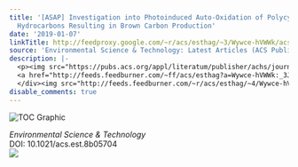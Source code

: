 ```yaml
---
title: '[ASAP] Investigation into Photoinduced Auto-Oxidation of Polycyclic Aromatic
  Hydrocarbons Resulting in Brown Carbon Production'
date: '2019-01-07'
linkTitle: http://feedproxy.google.com/~r/acs/esthag/~3/Wywce-hVWWk/acs.est.8b05704
source: 'Environmental Science & Technology: Latest Articles (ACS Publications)'
description: |-
  <p><img src="https://pubs.acs.org/appl/literatum/publisher/achs/journals/content/esthag/0/esthag.ahead-of-print/acs.est.8b05704/20190107/images/medium/es-2018-05704z_0007.gif" alt="TOC Graphic"/></p><div><cite>Environmental Science & Technology</cite></div><div>DOI: 10.1021/acs.est.8b05704</div><div class="feedflare">
  <a href="http://feeds.feedburner.com/~ff/acs/esthag?a=Wywce-hVWWk:_3JZoif-9Ms:yIl2AUoC8zA"><img src="http://feeds.feedburner.com/~ff/acs/esthag?d=yIl2AUoC8zA" border="0"></img></a>
  </div><img src="http://feeds.feedburner.com/~r/acs/esthag/~4/Wywce-hVWWk" height="1" width="1" ...
disable_comments: true
---
```

<p><img src="https://pubs.acs.org/appl/literatum/publisher/achs/journals/content/esthag/0/esthag.ahead-of-print/acs.est.8b05704/20190107/images/medium/es-2018-05704z_0007.gif" alt="TOC Graphic"/></p><div><cite>Environmental Science & Technology</cite></div><div>DOI: 10.1021/acs.est.8b05704</div><div class="feedflare">
<a href="http://feeds.feedburner.com/~ff/acs/esthag?a=Wywce-hVWWk:_3JZoif-9Ms:yIl2AUoC8zA"><img src="http://feeds.feedburner.com/~ff/acs/esthag?d=yIl2AUoC8zA" border="0"></img></a>
</div><img src="http://feeds.feedburner.com/~r/acs/esthag/~4/Wywce-hVWWk" height="1" width="1" ...